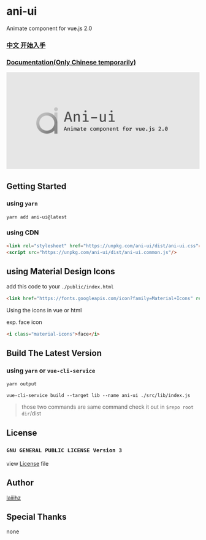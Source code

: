# ani-ui
Animate component for vue.js 2.0

### [中文 开始入手](./README_cn.md)
### [Documentation(Only Chinese temporarily)](https://laiiihz.github.io/ani-ui)
![](./logo.png)

## Getting Started
### using  `yarn`
```shell script
yarn add ani-ui@latest
```

### using CDN
```html
<link rel="stylesheet" href="https://unpkg.com/ani-ui/dist/ani-ui.css">
<script src="https://unpkg.com/ani-ui/dist/ani-ui.common.js"/>
```

## using Material Design Icons
add this code to your `./public/index.html`
```html
<link href="https://fonts.googleapis.com/icon?family=Material+Icons" rel="stylesheet">
```
Using the icons in vue or html

exp. face icon
```html
<i class="material-icons">face</i>
```
## Build The Latest Version
### using `yarn` or `vue-cli-service`
```shell script
yarn output
```

```shell script
vue-cli-service build --target lib --name ani-ui ./src/lib/index.js
```
> those two commands are same command
> check it out in `$repo root dir`/dist 
## License
###  `GNU GENERAL PUBLIC LICENSE Version 3`
view [License](./LICENSE) file

## Author
[laiiihz](https://github.com/laiiihz)

## Special Thanks
none
